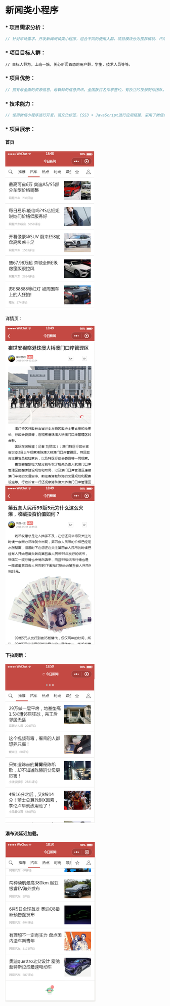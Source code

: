# 新闻类小程序



### * 项目需求分析：

```.js
// 针对市场需求，开发新闻阅读类小程序，迎合不同的使用人群，项目模块分为推荐模块、汽车模块、热点模块、娱乐模块、健康模块等。用户可以选择多种多样的信息进行浏览，利用空闲的时间，增长知识。
```

### * 项目目标人群：

```html
// 目标人群为，上班一族，关心新闻百态的用户群，学生，技术人员等等。
```

### * 项目优势：

```js
// 拥有最全面的资源信息，最新鲜的信息资讯，全国数百名作家签约，有独立的视频制作团队。
```

### * 技术能力：

```js
// 使用微信小程序进行开发，语义化标签，CSS3 + JavaScript进行应用搭建，采用了微信组件的swiper与scroll-view进行页面整体布局的搭建，使用node进行后台数据库连接调试，数据库采用的是最热门的mongodb,新闻的数据来源于今日热点新闻api。
```

### * 项目展示：

#### 首页

![avatar](https://github.com/NoelWtl/New/blob/master/gitImg/index1.png?raw=true)

详情页：

![avatar](https://github.com/NoelWtl/New/blob/master/gitImg/detail.png?raw=true)![avatar](https://github.com/NoelWtl/New/blob/master/gitImg/detail1.png?raw=true)

#### 下拉刷新：

![avatar](https://github.com/NoelWtl/New/blob/master/gitImg/shuaxin.png?raw=true)

#### 瀑布流延迟加载。

![avatar](https://github.com/NoelWtl/New/blob/master/gitImg/loading.png?raw=true)

